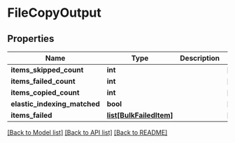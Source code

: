 # FileCopyOutput

## Properties
Name | Type | Description | Notes
------------ | ------------- | ------------- | -------------
**items_skipped_count** | **int** |  | [optional] 
**items_failed_count** | **int** |  | [optional] 
**items_copied_count** | **int** |  | [optional] 
**elastic_indexing_matched** | **bool** |  | [optional] 
**items_failed** | [**list[BulkFailedItem]**](BulkFailedItem.md) |  | [optional] 

[[Back to Model list]](../README.md#documentation-for-models) [[Back to API list]](../README.md#documentation-for-api-endpoints) [[Back to README]](../README.md)


